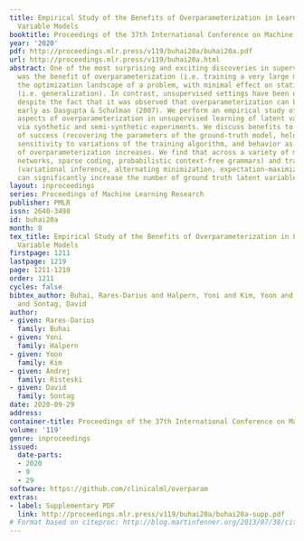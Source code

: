 ```yaml
---
title: Empirical Study of the Benefits of Overparameterization in Learning Latent
  Variable Models
booktitle: Proceedings of the 37th International Conference on Machine Learning
year: '2020'
pdf: http://proceedings.mlr.press/v119/buhai20a/buhai20a.pdf
url: http://proceedings.mlr.press/v119/buhai20a.html
abstract: One of the most surprising and exciting discoveries in supervised learning
  was the benefit of overparameterization (i.e. training a very large model) to improving
  the optimization landscape of a problem, with minimal effect on statistical performance
  (i.e. generalization). In contrast, unsupervised settings have been under-explored,
  despite the fact that it was observed that overparameterization can be helpful as
  early as Dasgupta & Schulman (2007). We perform an empirical study of different
  aspects of overparameterization in unsupervised learning of latent variable models
  via synthetic and semi-synthetic experiments. We discuss benefits to different metrics
  of success (recovering the parameters of the ground-truth model, held-out log-likelihood),
  sensitivity to variations of the training algorithm, and behavior as the amount
  of overparameterization increases. We find that across a variety of models (noisy-OR
  networks, sparse coding, probabilistic context-free grammars) and training algorithms
  (variational inference, alternating minimization, expectation-maximization), overparameterization
  can significantly increase the number of ground truth latent variables recovered.
layout: inproceedings
series: Proceedings of Machine Learning Research
publisher: PMLR
issn: 2640-3498
id: buhai20a
month: 0
tex_title: Empirical Study of the Benefits of Overparameterization in Learning Latent
  Variable Models
firstpage: 1211
lastpage: 1219
page: 1211-1219
order: 1211
cycles: false
bibtex_author: Buhai, Rares-Darius and Halpern, Yoni and Kim, Yoon and Risteski, Andrej
  and Sontag, David
author:
- given: Rares-Darius
  family: Buhai
- given: Yoni
  family: Halpern
- given: Yoon
  family: Kim
- given: Andrej
  family: Risteski
- given: David
  family: Sontag
date: 2020-09-29
address: 
container-title: Proceedings of the 37th International Conference on Machine Learning
volume: '119'
genre: inproceedings
issued:
  date-parts:
  - 2020
  - 9
  - 29
software: https://github.com/clinicalml/overparam
extras:
- label: Supplementary PDF
  link: http://proceedings.mlr.press/v119/buhai20a/buhai20a-supp.pdf
# Format based on citeproc: http://blog.martinfenner.org/2013/07/30/citeproc-yaml-for-bibliographies/
---
```

